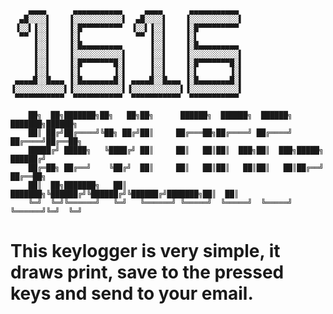         ▄▄▄▄      ▄▄▄▄▄▄▄▄▄▄▄     ▄▄▄▄      ▄▄▄▄▄▄▄▄▄▄▄ 
      ▄█░░░░▌    ▐░░░░░░░░░░░▌  ▄█░░░░▌    ▐░░░░░░░░░░░▌
     ▐░░▌▐░░▌    ▐░█▀▀▀▀▀▀▀▀▀  ▐░░▌▐░░▌    ▐░█▀▀▀▀▀▀▀▀▀ 
      ▀▀ ▐░░▌    ▐░▌            ▀▀ ▐░░▌    ▐░▌          
         ▐░░▌    ▐░█▄▄▄▄▄▄▄▄▄      ▐░░▌    ▐░█▄▄▄▄▄▄▄▄▄ 
         ▐░░▌    ▐░░░░░░░░░░░▌     ▐░░▌    ▐░░░░░░░░░░░▌ 
         ▐░░▌    ▐░█▀▀▀▀▀▀▀█░▌     ▐░░▌    ▐░█▀▀▀▀▀▀▀█░▌
         ▐░░▌    ▐░▌       ▐░▌     ▐░░▌    ▐░▌       ▐░▌
     ▄▄▄▄█░░█▄▄▄ ▐░█▄▄▄▄▄▄▄█░▌ ▄▄▄▄█░░█▄▄▄ ▐░█▄▄▄▄▄▄▄█░▌
    ▐░░░░░░░░░░░▌▐░░░░░░░░░░░▌▐░░░░░░░░░░░▌▐░░░░░░░░░░░▌
     ▀▀▀▀▀▀▀▀▀▀▀  ▀▀▀▀▀▀▀▀▀▀▀  ▀▀▀▀▀▀▀▀▀▀▀  ▀▀▀▀▀▀▀▀▀▀▀ 

        ██╗  ██╗███████╗██╗   ██╗██╗      ██████╗  ██████╗  ██████╗ ███████╗██████╗ 
        ██║ ██╔╝██╔════╝╚██╗ ██╔╝██║     ██╔═══██╗██╔════╝ ██╔════╝ ██╔════╝██╔══██╗
        █████╔╝ █████╗   ╚████╔╝ ██║     ██║   ██║██║  ███╗██║  ███╗█████╗  ██████╔╝
        ██╔═██╗ ██╔══╝    ╚██╔╝  ██║     ██║   ██║██║   ██║██║   ██║██╔══╝  ██╔══██╗
        ██║  ██╗███████╗   ██║   ███████╗╚██████╔╝╚██████╔╝╚██████╔╝███████╗██║  ██║
        ╚═╝  ╚═╝╚══════╝   ╚═╝   ╚══════╝ ╚═════╝  ╚═════╝  ╚═════╝ ╚══════╝╚═╝  ╚═╝
        
#        This keylogger is very simple, it draws print, save to the pressed keys and send to your email.
